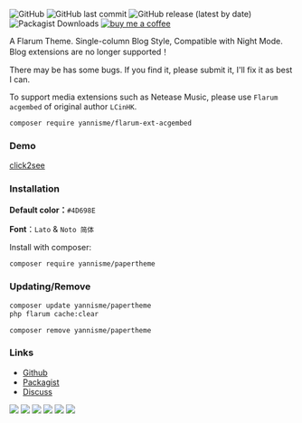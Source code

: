 ![GitHub](https://img.shields.io/github/license/yannisme/flarum-paper-theme?style=flat-square) ![GitHub last commit](https://img.shields.io/github/last-commit/yannisme/flarum-paper-theme?style=flat-square) ![GitHub release (latest by date)](https://img.shields.io/github/v/release/yannisme/flarum-paper-theme?style=flat-square) ![Packagist Downloads](https://img.shields.io/packagist/dt/yannisme/papertheme?style=flat-square) [![buy me a coffee](https://img.shields.io/badge/donate-buy%20me%20a%20coffee-yellow?label=Donate&style=flat-square)](https://paypal.me/toyannis?country.x=C2&locale.x=zh_XC)

A Flarum Theme. Single-column Blog Style, Compatible with Night Mode. Blog extensions are no longer supported！

There may be has some bugs. If you find it, please submit it, I'll fix it as best I can.
    

To support media extensions such as Netease Music, please use `Flarum acgembed` of original author `LCinHK`.

```
composer require yannisme/flarum-ext-acgembed
```

### Demo

[click2see](https://yannisme.com/)

### Installation
**Default color：**`#4D698E`

**Font**：`Lato` & `Noto 简体`

Install with composer:

```sh
composer require yannisme/papertheme
```

### Updating/Remove

```sh
composer update yannisme/papertheme
php flarum cache:clear
```

```
composer remove yannisme/papertheme
```

### Links

- [Github](https://github.com/yannisme/flarum-paper-theme)
- [Packagist](https://packagist.org/packages/yannisme/papertheme)
- [Discuss](https://discuss.yannisme.com/d/32-paper)

![](https://s2.loli.net/2021/12/12/WFyAfx7Nsknit8w.jpg)
![](https://s2.loli.net/2021/12/12/3JbDgaRBCsYMWTe.jpg)
![](https://s2.loli.net/2021/12/12/IuLbzkW6EYmKcv2.jpg)
![](https://s2.loli.net/2021/12/12/2BoEQ57yUZqDg1v.jpg)
![](https://s2.loli.net/2021/12/12/6a7RuOWNyeGLJsD.jpg)
![](https://s2.loli.net/2021/12/12/XfSlNqpHrUzL216.jpg)
